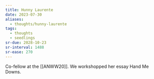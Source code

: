 ```yaml
---
title: Hunny Laurente
date: 2023-07-30
aliases:
  - thoughts/hunny-laurente
tags:
  - thoughts
  - seedlings
sr-due: 2028-10-23
sr-interval: 1488
sr-ease: 270
---
```

Co-fellow at the [[ANWW20]]. We workshopped her essay Hand Me Downs.
